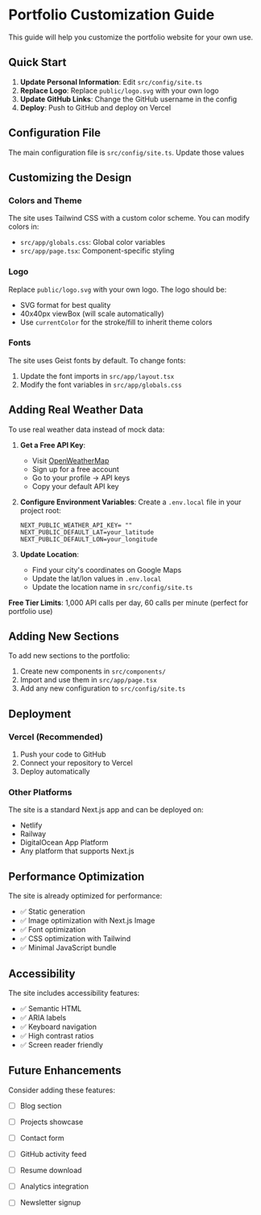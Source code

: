 # Portfolio Customization Guide

This guide will help you customize the portfolio website for your own use.

## Quick Start

1. **Update Personal Information**: Edit `src/config/site.ts`
2. **Replace Logo**: Replace `public/logo.svg` with your own logo
3. **Update GitHub Links**: Change the GitHub username in the config
4. **Deploy**: Push to GitHub and deploy on Vercel

## Configuration File

The main configuration file is `src/config/site.ts`. Update those values

## Customizing the Design

### Colors and Theme

The site uses Tailwind CSS with a custom color scheme. You can modify colors in:

- `src/app/globals.css`: Global color variables
- `src/app/page.tsx`: Component-specific styling

### Logo

Replace `public/logo.svg` with your own logo. The logo should be:
- SVG format for best quality
- 40x40px viewBox (will scale automatically)
- Use `currentColor` for the stroke/fill to inherit theme colors

### Fonts

The site uses Geist fonts by default. To change fonts:

1. Update the font imports in `src/app/layout.tsx`
2. Modify the font variables in `src/app/globals.css`

## Adding Real Weather Data

To use real weather data instead of mock data:

1. **Get a Free API Key**:
   - Visit [OpenWeatherMap](https://openweathermap.org/)
   - Sign up for a free account
   - Go to your profile → API keys
   - Copy your default API key

2. **Configure Environment Variables**:
   Create a `.env.local` file in your project root:
   ```
   NEXT_PUBLIC_WEATHER_API_KEY= ""
   NEXT_PUBLIC_DEFAULT_LAT=your_latitude
   NEXT_PUBLIC_DEFAULT_LON=your_longitude
   ```

3. **Update Location**:
   - Find your city's coordinates on Google Maps
   - Update the lat/lon values in `.env.local`
   - Update the location name in `src/config/site.ts`

**Free Tier Limits**: 1,000 API calls per day, 60 calls per minute (perfect for portfolio use)

## Adding New Sections

To add new sections to the portfolio:

1. Create new components in `src/components/`
2. Import and use them in `src/app/page.tsx`
3. Add any new configuration to `src/config/site.ts`

## Deployment

### Vercel (Recommended)

1. Push your code to GitHub
2. Connect your repository to Vercel
3. Deploy automatically

### Other Platforms

The site is a standard Next.js app and can be deployed on:
- Netlify
- Railway
- DigitalOcean App Platform
- Any platform that supports Next.js

## Performance Optimization

The site is already optimized for performance:

- ✅ Static generation
- ✅ Image optimization with Next.js Image
- ✅ Font optimization
- ✅ CSS optimization with Tailwind
- ✅ Minimal JavaScript bundle

## Accessibility

The site includes accessibility features:

- ✅ Semantic HTML
- ✅ ARIA labels
- ✅ Keyboard navigation
- ✅ High contrast ratios
- ✅ Screen reader friendly

## Future Enhancements

Consider adding these features:

- [ ] Blog section
- [ ] Projects showcase
- [ ] Contact form
- [ ] GitHub activity feed
- [ ] Resume download
- [ ] Analytics integration
- [ ] Newsletter signup


